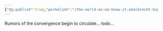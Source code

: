 ```yaml
---
{"dg-publish":true,"permalink":"/the-world-as-we-know-it-adalbrecht-hugh/the-general-timeline/pc-539-the-convergence-nears/"}
---
```


Rumors of the convergence begin to circulate... todo...